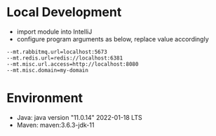 # Local Development

- import module into IntelliJ
- configure program arguments as below, replace value accordingly

```
--mt.rabbitmq.url=localhost:5673
--mt.redis.url=redis://localhost:6381
--mt.misc.url.access=http://localhost:8080
--mt.misc.domain=my-domain
```

# Environment

- Java: java version "11.0.14" 2022-01-18 LTS
- Maven: maven:3.6.3-jdk-11